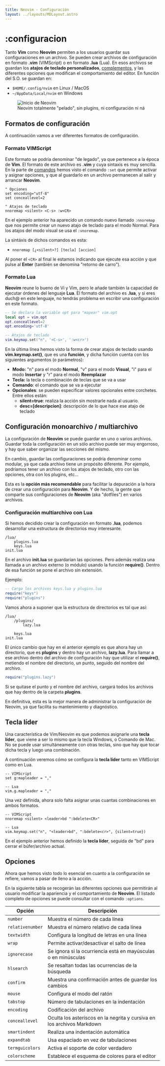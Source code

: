 ```yaml
---
title: Neovim - Configuración
layout: ../layouts/MDLayout.astro
---
```


# :configuracion

Tanto **Vim** como **Neovim** permiten a los usuarios guardar sus configuraciones en un archivo. Se pueden crear archivos de configuración en formato **.vim** (VIMScript) o en formato **.lua** (Lua). En esos archivos se guardan los **atajos de teclado personalizados**, [complementos](/plugins), y las diferentes opciones que modifican el comportamiento del editor. En función del S.O. se guardan en:

- `$HOME/.config/nvim` en Linux / MacOS
- `~/AppData/Local/nvim` en Windows

<figure>
        <img src="/guia-neovim/images/Inicio-Neovim.webp" alt="Inicio de Neovim" />
        <figcaption>Neovim totalmente "pelado", sin plugins, ni configuración ni ná</figcaption>
</figure>

## Formatos de configuración

A continuación vamos a ver diferentes formatos de configuración.

### Formato VIMScript

Este formato se podría denominar "de legado", ya que pertenece a la época de **Vim**.
El formato de este archivo es **.vim** y cuya sintaxis es muy sencilla. En la
parte de [comandos](/comandos) hemos visto el comando `:set` que permite activar y
asignar opciones, y que al guardarlo en un archivo permanecen al salir y arrancar
**Neovim**.

```vim
" Opciones
set encoding="utf-8"
set conceallevel=2

" Atajos de teclado
nnoremap <silent> <C-s> :w<CR>
```

En el ejemplo anterior ha aparecido un comando nuevo llamado `:nnoremap` que nos
permite crear un nuevo atajo de teclado para el modo Normal. Para los atajos del modo
visual se usa el `:vnoremap`.

La sintáxis de dichos comandos es esta:

- `nnoremap [¿<silent>?] [tecla] [accion]`

Al poner el `<CR>` al final le estamos indicando que ejecute esa acción y que pulse al
**Enter** (también se denomina "retorno de carro").

### Formato Lua

**Neovim** reune lo bueno de Vi y Vim, pero le añade también la capacidad de ejecutar
órdenes del lenguaje **Lua**. El formato del archivo es **.lua**, y si eres duch@
en este lenguaje, no tendrás problema en escribir una configuración en este
formato.

```lua
-- Se declara la variable opt para "mapear" vim.opt
local opt = vim.opt
opt.conceallevel=2
opt.encoding='utf-8'

-- Atajos de teclado
vim.keymap.set("n", '<C-s>', ':w<cr>')
```

En la última línea hemos visto la forma de crear atajos de teclado usando
**vim.keymap.set()**, que es una **función**, y dicha función cuenta con los
siguientes argumentos (o parámetros):

- **Modo:** "n" para el modo **Normal**, "v" para el modo **Visual**, "i" para el
  modo **Insertar** y "r" para el modo **Reemplazar**
- **Tecla:** la tecla o combinación de teclas que se va a usar
- **Comando**: el comando que se va a ejecutar
- **Opcionales**: se pueden especificar valores opcionales entre corchetes. Entre ellos están:
  - **silent=true**: realiza la acción sin mostrarle nada al usuario.
  - **desc=[descripcion]**: descripción de lo que hace ese atajo de teclado

## Configuración monoarchivo / multiarchivo

La configuración de **Neovim** se puede guardar en uno o varios archivos. Guardar
toda la configuración en un sólo archivo puede ser muy engorroso, y hay que saber
organizar las secciones del mismo.

En cambio, guardar las configuraciones se podría denominar como modular, ya que cada
archivo tiene un propósito diferente. Por ejemplo, podríamos tener un archivo con
los atajos de teclado, otro con las opciones, otra con los plugins, etc...

Esta es la **opción más recomendable** para facilitar la depuración a la hora de
crear una configuración para **Neovim**. Y de hecho, la gente que comparte sus
configuraciones de **Neovim** (aka "dotfiles") en varios archivos.

### Configuración multiarchivo con Lua

Si hemos decidido crear la configuración en formato **.lua**, podemos desarrollar una
estructura de directorios muy interesante.

```
/lua/
    plugins.lua
    keys.lua
init.lua
```

En el archivo **init.lua** se guardarían las opciones. Pero además realiza una
llamada a un archivo externo (o módulo) usando la función **require()**. Dentro de
esa función se pone el archivo sin extensión.

Ejemplo:

```lua
-- Carga los archivos keys.lua y plugins.lua
require("keys")
require("plugins")
```

Vamos ahora a suponer que la estructura de directorios es tal que así:

```
/lua/
    /plugins/
        lazy.lua

    keys.lua
init.lua
```

El único cambio que hay en el anterior ejemplo es que ahora hay un directorio, que es
**plugins** y dentro hay un archivo, **lazy.lua**. Para llamar a ese archivo
dentro del archivo de configuración hay que utilizar el **require()**, metiendo el
nombre del directorio, un punto, seguido del nombre del archivo.

```lua
require("plugins.lazy")
```

Si se quitase el punto y el nombre del archivo, cargará todos los archivos que hay
dentro de la carpeta **plugins**.

En definitiva, esta es la mejor manera de administrar la configuración de Neovim, ya
que facilita su mantenimiento y diagnóstico.

## Tecla líder

Una característica de Vim/Neovim es que podemos asignarle una **tecla líder**, que
viene a ser lo mismo que la tecla Windows, o Comando de Mac. No se puede usar simultáneamente con
otras teclas, sino que hay que tocar dicha tecla y luego una combinación.

A continuación veremos cómo se configura la **tecla líder** tanto en VIMScript como
en Lua.

```code
-- VIMScript
set g:mapleader = ","

-- Lua
vim.g.mapleader = ","
```

Una vez definida, ahora solo falta asignar unas cuantas combinaciones en ambos formatos.

```code
-- VIMScript
nnoremap <silent> <leader>bd ":bdelete<CR>"

-- Lua
vim.keymap.set("n", "<leader>bd", ":bdelete<cr>", {silent=true})
```

En el ejemplo anterior hemos definido la **tecla líder**, seguida de "bd" para cerrar el búfer/archivo actual.

## Opciones

Ahora que hemos visto todo lo esencial en cuanto a la configuración se refiere, vamos
a pasar de lleno a la acción.

En la siguiente tabla se recogerán las diferentes opciones que permitirán al usuario
modificar la apariencia y el comportamiento de **Neovim**. El listado completo de
opciones se puede consultar con el comando `:options`.

| Opción           | Descripción                                                            |
| ---------------- | ---------------------------------------------------------------------- |
| `number`         | Muestra el número de cada línea                                        |
| `relativenumber` | Muestra el número relativo de cada línea                               |
| `textwidth`      | Configura la longitud de letras en una línea                           |
| `wrap`           | Permite activar/desactivar el salto de línea                           |
| `ignorecase`     | Se ignora si la ocurriencia está en mayúsculas o en minúsculas         |
| `hlsearch`       | Se resaltan todas las ocurrencias de la búsqueda                       |
| `confirm`        | Muestra una confirmación antes de guardar los cambios                  |
| `mouse`          | Configura el modo del ratón                                            |
| `tabstop`        | Número de tabulaciones en la indentación                               |
| `encoding`       | Codificación del archivo                                               |
| `conceallevel`   | Oculta los asteríscos en la negrita y cursiva en los archivos Markdown |
| `smartindent`    | Realiza una indentación automática                                     |
| `expandtab`      | Usa espaciado en vez de tabulaciones                                   |
| `termguicolors`  | Activa el soporte de color verdadero                                   |
| `colorscheme` | Establece el esquema de colores para el editor |
